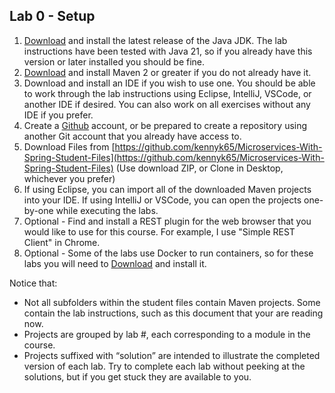 ## Lab 0 - Setup

1. [Download](http://www.oracle.com/technetwork/java/javase/downloads/jdk8-downloads-2133151.html) and install the latest release of the Java JDK.  The lab instructions have been tested with Java 21, so if you already have this version or later installed you should be fine.
1. [Download](https://maven.apache.org/download.cgi) and install Maven 2 or greater if you do not already have it.
1. Download and install an IDE if you wish to use one.  You should be able to work through the lab instructions using Eclipse, IntelliJ, VSCode, or another IDE if desired.  You can also work on all exercises without any IDE if you prefer.
1. Create a [Github](https://github.com) account, or be prepared to create a repository using another Git account that you already have access to.
1. Download Files from [https://github.com/kennyk65/Microservices-With-Spring-Student-Files](https://github.com/kennyk65/Microservices-With-Spring-Student-Files) (Use download ZIP, or Clone in Desktop, whichever you prefer)
1. If using Eclipse, you can import all of the downloaded Maven projects into your IDE.  If using IntelliJ or VSCode, you can open the projects one-by-one while executing the labs.
1. Optional - Find and install a REST plugin for the web browser that you would like to use for this course.  For example, I use "Simple REST Client" in Chrome.
1. Optional - Some of the labs use Docker to run containers, so for these labs you will need to [Download](https://www.docker.com/) and install it.

Notice that:
- Not all subfolders within the student files contain Maven projects.  Some contain the lab instructions, such as this document that your are reading now.
- Projects are grouped by lab #, each corresponding to a module in the course.
- Projects suffixed with “solution” are intended to illustrate the completed version of each lab.  Try to complete each lab without peeking at the solutions, but if you get stuck they are available to you.



